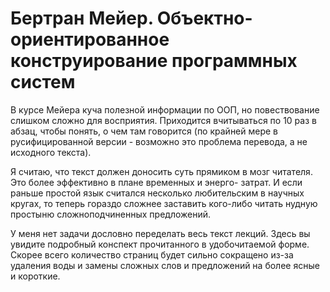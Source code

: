 # Бертран Мейер. Объектно-ориентированное конструирование программных систем
В курсе Мейера куча полезной информации по ООП, но повествование слишком сложно для восприятия. Приходится вчитываться по 10 раз в абзац, чтобы понять, о чем там говорится (по крайней мере в русифицированной версии - возможно это проблема перевода, а не исходного текста).

Я считаю, что текст должен доносить суть прямиком в мозг читателя. Это более эффективно в плане временных и энерго- затрат. И если раньше простой язык считался несколько любительским в научных кругах, то теперь гораздо сложнее заставить кого-либо читать нудную простыню сложноподчиненных предложений.

У меня нет задачи дословно переделать весь текст лекций. Здесь вы увидите подробный конспект прочитанного в удобочитаемой форме. Скорее всего количество страниц будет сильно сокращено из-за удаления воды и замены сложных слов и предложений на более ясные и короткие.

